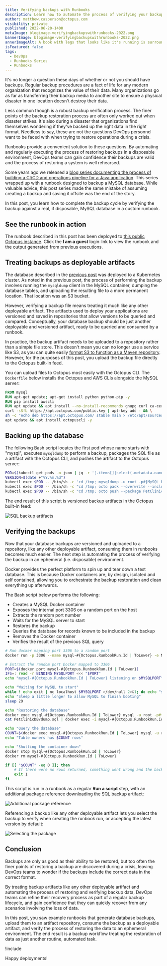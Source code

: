 ```yaml
---
title: Verifying backups with Runbooks
description: Learn how to automate the process of verifying your backups using a custom runbook.
author: matthew.casperson@octopus.com
visibility: private
published: 2022-06-20-1400
metaImage: blogimage-verifyingbackupswithrunbooks-2022.png
bannerImage: blogimage-verifyingbackupswithrunbooks-2022.png
annerImageAlt: A book with legs that looks like it's running is surrounded by three cogs and databases.
isFeatured: false
tags: 
  - DevOps
  - Runbooks Series
  - Runbooks
---
```


It's no longer a question these days of whether or not you should have backups. Regular backup procedures are a fact of life for any modern organization that recognizes the value of their data. Many organizations go as far as transferring their backup media to another site to ensure a physical disaster in one location doesn't destroy their data.

Less common though is a robust backup verification process. The finer points of the backup restoration process are often only worked out when disaster strikes. It's also during a disaster that organizations find themselves wondering if they've backed up the right data in the right format. Needless to say, these are not the questions DevOps personnel want to be faced with when trying to restore operations during a crisis.

Runbooks provide a convenient solution to these questions. By automating and regularly executing the process of restoring backups in a disposable environment, DevOps teams can gain confidence their backups are valid and the process of restoring a system is well rehearsed.

Some years ago we released a [blog series documenting the process of building a CI/CD and operations pipeline for a Java application](https://octopus.com/blog/java-ci-cd-co/from-jar-to-docker). This series wrapped up with a runbook designed to backup a MySQL database. While valuable advice, this post series made the same mistake of assuming creating a backup and saving it offsite was the end of the story.

In this post, you learn how to complete the backup cycle by verifying the backup against a real, if disposable, MySQL database in a custom runbook.

## See the runbook in action

The runbook described in this post has been deployed to [this public Octopus instance](https://tenpillars.octopus.app/app#/Spaces-62/projects/petclinic/operations/runbooks/Runbooks-126/overview). Click the **I am a guest** login link to view the runbook and the output generated from previous executions.

## Treating backups as deployable artifacts

The database described in the [previous post](https://octopus.com/blog/java-ci-cd-co/from-cd-to-co) was deployed to a Kubernetes cluster. As noted in the previous post, the process of performing the backup involves running the `mysqldump` client in the MySQL container, dumping the database tables, and uploading the resulting file to a more permanent location. That location was an S3 bucket.

However, verifying a backup file means treating it much like any other deployable artifact. The artifacts used to deploy your applications are versioned and saved in repositories that allow versions to be queried and compared. Conceptually, your database backup should be just another deployable and versioned artifact, ready to be queried and consumed by a runbook.

In practice, the backup artifact needs to be uploaded to a repository rather than a simple file store. This doesn't mean you can no longer use a service like S3, as you can quite easily [format S3 to function as a Maven repository](https://octopus.com/blog/hosting-maven-in-s3). However, for the purposes of this post, you upload the backup file directly to the Octopus built-in feed.

You can upload files to Octopus most easily with the Octopus CLI. The `Dockerfile` below installs the Octopus and AWS CLIs alongside the MySQL server:

```Dockerfile
FROM mysql
RUN apt-get update; apt-get install python python-pip -y
RUN pip install awscli
RUN apt update && apt install --no-install-recommends gnupg curl ca-certificates apt-transport-https -y && \
curl -sSfL https://apt.octopus.com/public.key | apt-key add - && \
sh -c "echo deb https://apt.octopus.com/ stable main > /etc/apt/sources.list.d/octopus.com.list" && \
apt update && apt install octopuscli -y
```

## Backing up the database

The following Bash script locates the first pod whose name starts with "mysql", executes `mysqldump` to perform a backup, packages the SQL file as a artifact with the Octopus CLI, and pushes the artifact to the Octopus server:

```bash
POD=$(kubectl get pods -o json | jq -r '[.items[]|select(.metadata.name | startswith("mysql"))][0].metadata.name')
VERSION=$(date +"%Y.%m.%d")
kubectl exec $POD -- /bin/sh -c 'cd /tmp; mysqldump -u root -p#{MySQL Password} petclinic > dump.sql 2> /dev/null'
kubectl exec $POD -- /bin/sh -c "cd /tmp; octo pack --overwrite --include dump.sql --id PetClinicDB --version ${VERSION} --format zip"
kubectl exec $POD -- /bin/sh -c "cd /tmp; octo push --package PetClinicDB.${VERSION}.zip --overwrite-mode OverwriteExisting --server https://tenpillars.octopus.app --apiKey #{Octopus API Key} --space #{Octopus.Space.Name}"
```

The end result of this script is versioned backup artifacts in the Octopus built-in feed:

![SQL backup artifacts](sql-backup-artifacts.png "width=500")

## Verifying the backups

Now that your database backups are versioned and uploaded to a repository, like any other deployable artifact, consuming them in runbooks becomes much easier. The next step is automating the process of verifying the backup in an ephemeral (i.e. disposable) environment.

Docker provides the perfect platform to spin up and tear down a test database. This is because Docker containers are, by design, isolated and self contained, allowing you to orchestrate the backup restoration and clean everything up afterwards.

The Bash script below performs the following:

- Creates a MySQL Docker container
- Exposes the internal port 3306 on a random port on the host
- Extracts the random port number
- Waits for the MySQL server to start
- Restores the backup
- Queries the database for records known to be included in the backup
- Removes the Docker container
- Verifies the result of the previous SQL query

```bash
# Run docker mapping port 3306 to a random port
docker run -p 3306 --name mysql-#{Octopus.RunbookRun.Id | ToLower} -e MYSQL_ROOT_PASSWORD=Password01! -d mysql

# Extract the random port Docker mapped to 3306
PORT=$(docker port mysql-#{Octopus.RunbookRun.Id | ToLower})
IFS=: read -r BINDING MYSQLPORT <<< "$PORT"
echo "mysql-#{Octopus.RunbookRun.Id | ToLower} listening on $MYSQLPORT"

echo "Waiting for MySQL to start"
while ! echo exit | nc localhost $MYSQLPORT >/dev/null 2>&1; do echo "sleeping..."; sleep 10; done
echo "Sleep a little longer to allow MySQL to finish booting"
sleep 20

echo "Restoring the database"
docker exec mysql-#{Octopus.RunbookRun.Id | ToLower} mysql -u root -p#{MySQL Password} -e "CREATE DATABASE petclinic;" 2>/dev/null
cat PetClinicDB/dump.sql | docker exec -i mysql-#{Octopus.RunbookRun.Id | ToLower} /usr/bin/mysql -u root -p#{MySQL Password} petclinic 2>/dev/null

echo "Query the database"
COUNT=$(docker exec mysql-#{Octopus.RunbookRun.Id | ToLower} mysql -u root -p#{MySQL Password} petclinic -s -e "select count(*) from owners;" 2>/dev/null)
echo "Table owners has $COUNT rows"

echo "Shutting the container down"
docker stop mysql-#{Octopus.RunbookRun.Id | ToLower}
docker rm mysql-#{Octopus.RunbookRun.Id | ToLower}

if [[ "$COUNT" -eq 0 ]]; then
    # If there were no rows returned, something went wrong and the backup is not valid
    exit 1
fi
```

This script is run in a runbook as a regular **Run a script** step, with an additional package reference downloading the SQL backup artifact:

![Additional package reference](additional-package-reference.png "width=500")

Referencing a backup like any other deployable artifact lets you select the backup to verify when creating the runbook run, or accepting the latest version by default:

![Selecting the package](selecting-package.png "width=500")

## Conclusion

Backups are only as good as their ability to be restored, but too often the finer points of restoring a backup are discovered during a crisis, leaving DevOps teams to wonder if the backups include the correct data in the correct format.

By treating backup artifacts like any other deployable artifact and automating the process of restoring and verifying backup data, DevOps teams can refine their recovery process as part of a regular backup lifecycle, and gain confidence that they can quickly recover from any scenarios involving the loss of data.

In this post, you saw example runbooks that generate database backups, upload them to an artifact repository, consume the backup as a deployable artifact, and verify the process of restoring the data to an ephemeral environment. The end result is a backup workflow treating the restoration of data as just another routine, automated task.

!include <q2-2022-newsletter-cta>

Happy deployments!